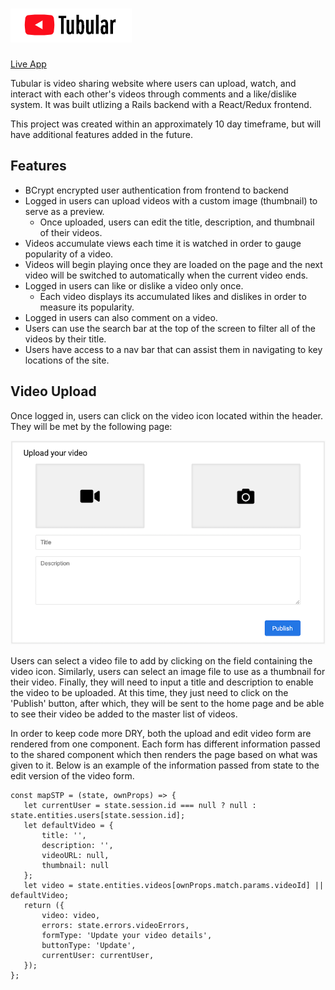 # ![alt text](https://github.com/samwalker191/Tubular/blob/master/app/assets/images/logo.png "Tubular Logo")
[Live App](https://walkertubular.herokuapp.com/#/)

Tubular is video sharing website where users can upload, watch, and interact with each other's videos through comments and a like/dislike system. It was built utlizing a Rails backend with a React/Redux frontend.

This project was created within an approximately 10 day timeframe, but will have additional features added in the future.

## Features
 * BCrypt encrypted user authentication from frontend to backend
 * Logged in users can upload videos with a custom image (thumbnail) to serve as a preview.
   * Once uploaded, users can edit the title, description, and thumbnail of their videos.
 * Videos accumulate views each time it is watched in order to gauge popularity of a video.
 * Videos will begin playing once they are loaded on the page and the next video will be switched to automatically when the current video ends.
 * Logged in users can like or dislike a video only once.
   * Each video displays its accumulated likes and dislikes in order to measure its popularity.
 * Logged in users can also comment on a video.
 * Users can use the search bar at the top of the screen to filter all of the videos by their title.
 * Users have access to a nav bar that can assist them in navigating to key locations of the site.
 
## Video Upload
Once logged in, users can click on the video icon located within the header. They will be met by the following page:
 
![alt text](https://github.com/samwalker191/Tubular/blob/master/app/assets/images/upload_form.png "Upload Form")
 
Users can select a video file to add by clicking on the field containing the video icon. Similarly, users can select an image file to use as a thumbnail for their video. Finally, they will need to input a title and description to enable the video to be uploaded. At this time, they just need to click on the 'Publish' button, after which, they will be sent to the home page and be able to see their video be added to the master list of videos.

In order to keep code more DRY, both the upload and edit video form are rendered from one component. Each form has different information passed to the shared component which then renders the page based on what was given to it. Below is an example of the information passed from state to the edit version of the video form.

 ```
 const mapSTP = (state, ownProps) => {
    let currentUser = state.session.id === null ? null : state.entities.users[state.session.id];
    let defaultVideo = {
        title: '',
        description: '',
        videoURL: null,
        thumbnail: null
    };
    let video = state.entities.videos[ownProps.match.params.videoId] || defaultVideo;
    return ({
        video: video,
        errors: state.errors.videoErrors,
        formType: 'Update your video details',
        buttonType: 'Update',
        currentUser: currentUser,
    });
};
```

